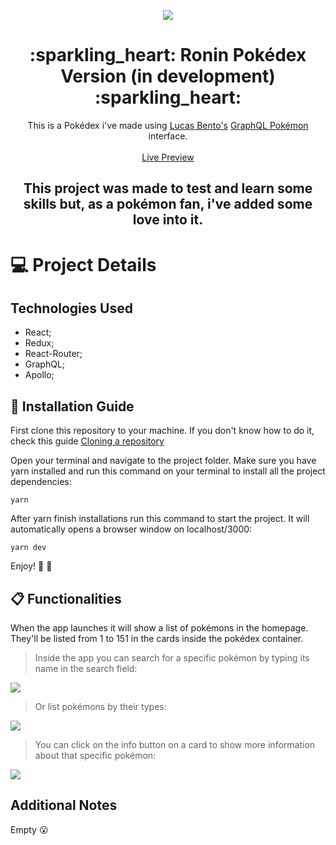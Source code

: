 <p align="center">
  <img src="https://i.imgur.com/TevaHmY.png">
</p>

<h1 align="center">:sparkling_heart: Ronin Pokédex Version (in development) :sparkling_heart:</h1>
<p align="center">
  This is a Pokédex i've made using
  <a href="https://github.com/lucasbento">Lucas Bento's</a>
  <a href="https://github.com/lucasbento/graphql-pokemon">GraphQL Pokémon</a> interface.<br /><br />
  <a href="https://ronin-pokedex.netlify.app/">Live Preview</a>
</p>

<h2 align="center">This project was made to test and learn some skills but, as a pokémon fan, i've added some love into it.</h2>




# :computer: Project Details


## Technologies Used

  - React;
  - Redux;
  - React-Router;
  - GraphQL;
  - Apollo;




## :floppy_disk: Installation Guide

First clone this repository to your machine. If you don't know how to do it, check this guide [Cloning a repository](https://docs.github.com/en/github/creating-cloning-and-archiving-repositories/cloning-a-repository)

Open your terminal and navigate to the project folder. Make sure you have yarn installed and run this command on your terminal to install all the project dependencies:

`yarn`

After yarn finish installations run this command to start the project. It will automatically opens a browser window on localhost/3000:

`yarn dev`

Enjoy! :musical_note: :tada:




## :clipboard: Functionalities

When the app launches it will show a list of pokémons in the homepage. They'll be listed from 1 to 151 in the cards inside the pokédex container.

>   Inside the app you can search for a specific pokémon by typing its name in the search field:

<img src="https://i.imgur.com/CWw9dKr.png">

>   Or list pokémons by their types:

<img src="https://i.imgur.com/j3OJdHg.png">

>   You can click on the info button on a card to show more information about that specific pokémon:

<img src="https://i.imgur.com/4T03w3e.png">




## Additional Notes

Empty :open_mouth:
